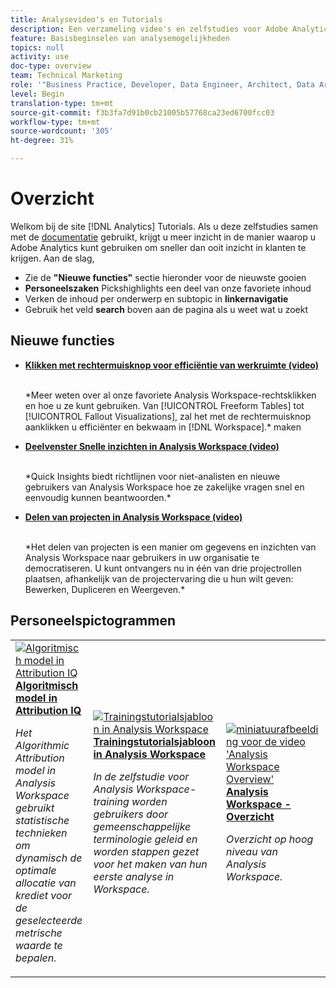 ```yaml
---
title: Analysevideo's en Tutorials
description: Een verzameling video's en zelfstudies voor Adobe Analytics.
feature: Basisbeginselen van analysemogelijkheden
topics: null
activity: use
doc-type: overview
team: Technical Marketing
role: '"Business Practice, Developer, Data Engineer, Architect, Data Architect, Administrator, Leader"'
level: Begin
translation-type: tm+mt
source-git-commit: f3b3fa7d91b0cb21005b57768ca23ed6700fcc03
workflow-type: tm+mt
source-wordcount: '305'
ht-degree: 31%

---
```



# Overzicht

Welkom bij de site [!DNL Analytics] Tutorials.  Als u deze zelfstudies samen met de [documentatie](https://docs.adobe.com/content/help/nl-NL/analytics/landing/home.html) gebruikt, krijgt u meer inzicht in de manier waarop u Adobe Analytics kunt gebruiken om sneller dan ooit inzicht in klanten te krijgen.  Aan de slag,
* Zie de **&quot;Nieuwe functies&quot;** sectie hieronder voor de nieuwste gooien
* **Personeelszaken** Pickshighlights een deel van onze favoriete inhoud
* Verken de inhoud per onderwerp en subtopic in **linkernavigatie**
* Gebruik het veld **search** boven aan de pagina als u weet wat u zoekt

## Nieuwe functies

* **[Klikken met rechtermuisknop voor efficiëntie van werkruimte (video)](analysis-workspace/navigating-workspace-projects/right-click-for-workspace-efficiency.md)**

   <br>
   *Meer weten over al onze favoriete Analysis Workspace-rechtsklikken en hoe u ze kunt gebruiken. Van [!UICONTROL Freeform Tables] tot [!UICONTROL Fallout Visualizations], zal het met de rechtermuisknop aanklikken u efficiënter en bekwaam in [!DNL Workspace].* maken

* **[Deelvenster Snelle inzichten in Analysis Workspace (video)](analysis-workspace/using-panels/quick-insights-panel-in-analysis-workspace.md)**

   <br>
   *Quick Insights biedt richtlijnen voor niet-analisten en nieuwe gebruikers van Analysis Workspace hoe ze zakelijke vragen snel en eenvoudig kunnen beantwoorden.*

* **[Delen van projecten in Analysis Workspace (video)](analysis-workspace/curate-and-share-projects/project-sharing-in-analysis-workspace.md)**

   <br>
   *Het delen van projecten is een manier om gegevens en inzichten van Analysis Workspace naar gebruikers in uw organisatie te democratiseren. U kunt ontvangers nu in één van drie projectrollen plaatsen, afhankelijk van de projectervaring die u hun wilt geven: Bewerken, Dupliceren en Weergeven.*

## Personeelspictogrammen

<table>
<tr>
  <td>
    <a href="analysis-workspace/attribution-iq/algorithmic-model-in-attribution-iq.md">
      <img alt="Algoritmisch model in Attribution IQ" src="assets/36205.jpg" />
    </a>
    <div>
      <a href="analysis-workspace/attribution-iq/algorithmic-model-in-attribution-iq.md">
    <strong>Algoritmisch model in Attribution IQ</strong>
    </a>
    </div>
    <p>
    <em>Het Algorithmic Attribution model in Analysis Workspace gebruikt statistische technieken om dynamisch de optimale allocatie van krediet voor de geselecteerde metrische waarde te bepalen.</em>
    <p>
  </td>
   <td>
    <a href="analysis-workspace/navigating-workspace-projects/training-tutorial-template-in-analysis-workspace.md">
      <img alt="Trainingstutorialsjabloon in Analysis Workspace" src="assets/33773.jpg" />
    </a>
    <div>
      <a href="analysis-workspace/navigating-workspace-projects/training-tutorial-template-in-analysis-workspace.md">
    <strong>Trainingstutorialsjabloon in Analysis Workspace</strong>
    </a>
    </div>
    <p>
    <em>In de zelfstudie voor Analysis Workspace-training worden gebruikers door gemeenschappelijke terminologie geleid en worden stappen gezet voor het maken van hun eerste analyse in Workspace.</em>
    <p>
  </td>
  <td>
    <a href="analysis-workspace/analysis-workspace-basics/analysis-workspace-overview.md">
      <img alt="miniatuurafbeelding voor de video 'Analysis Workspace Overview'" src="assets/thumb_analysis-workspace-overview.png" />
    </a>
    <div>
      <a href="analysis-workspace/analysis-workspace-basics/analysis-workspace-overview.md">
    <strong>Analysis Workspace - Overzicht</strong>
    </a>
    </div>
    <p>
    <em>Overzicht op hoog niveau van Analysis Workspace.</em>
    <p>
  </td>
</tr>
</table>
